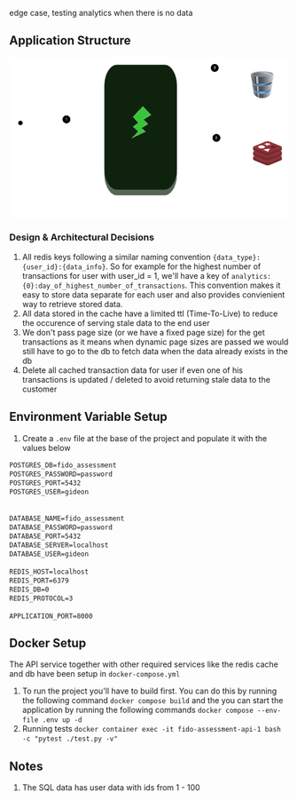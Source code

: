 edge case, testing analytics when there is no data
## Application Structure
![Application Diagram](./diagram.png)

### Design & Architectural Decisions
1. All redis keys following a similar naming convention `{data_type}:{user_id}:{data_info}`. So for example for the highest number of transactions for user with user_id = 1, we'll have a key of `analytics:{0}:day_of_highest_number_of_transactions`. This convention makes it easy to store data separate for each user and also provides convienient way to retrieve stored data.
2. All data stored in the cache have a limited ttl (Time-To-Live) to reduce the occurence of serving stale data to the end user
3. We don't pass page size (or we have a fixed page size) for the get transactions as it means when dynamic page sizes are passed we would still have to go to the db to fetch data when the data already exists in the db
4. Delete all cached transaction data for user if even one of his transactions is updated / deleted to avoid returning stale data to the customer


## Environment Variable Setup
1. Create a `.env` file at the base of the project and populate it with the values below

```
POSTGRES_DB=fido_assessment
POSTGRES_PASSWORD=password
POSTGRES_PORT=5432
POSTGRES_USER=gideon


DATABASE_NAME=fido_assessment
DATABASE_PASSWORD=password
DATABASE_PORT=5432
DATABASE_SERVER=localhost
DATABASE_USER=gideon

REDIS_HOST=localhost
REDIS_PORT=6379
REDIS_DB=0
REDIS_PROTOCOL=3

APPLICATION_PORT=8000
```
## Docker Setup
The API service together with other required services like the redis cache and db have been setup in `docker-compose.yml`
1. To run the project you'll have to build first. You can do this by running the following command `docker compose build` and the you can start the application by running the following commands `docker compose --env-file .env up -d`
2. Running tests `docker container exec -it fido-assessment-api-1 bash -c "pytest ./test.py -v"`

## Notes
1. The SQL data has user data with ids from 1 - 100